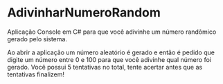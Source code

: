 # AdivinharNumeroRandom
Aplicação Console em C# para que você adivinhe um número randômico gerado pelo sistema.

Ao abrir a aplicação um número aleatório é gerado e então é pedido que digite um número entre 0 e 100 para que você adivinhe qual número foi gerado.
Você possui 5 tentativas no total, tente acertar antes que as tentativas finalizem!
